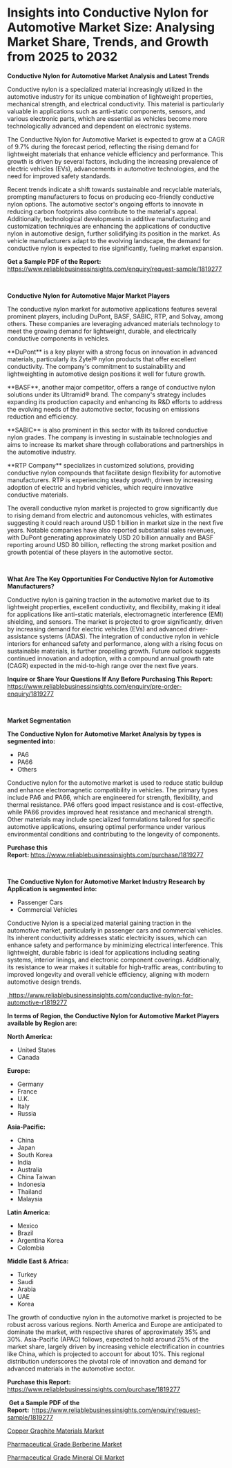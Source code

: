 <p><h1>Insights into Conductive Nylon for Automotive Market Size: Analysing Market Share, Trends, and Growth from 2025 to 2032</h1></p><p><strong>Conductive Nylon for Automotive Market Analysis and Latest Trends</strong></p>
<p><p>Conductive nylon is a specialized material increasingly utilized in the automotive industry for its unique combination of lightweight properties, mechanical strength, and electrical conductivity. This material is particularly valuable in applications such as anti-static components, sensors, and various electronic parts, which are essential as vehicles become more technologically advanced and dependent on electronic systems.</p><p>The Conductive Nylon for Automotive Market is expected to grow at a CAGR of 9.7% during the forecast period, reflecting the rising demand for lightweight materials that enhance vehicle efficiency and performance. This growth is driven by several factors, including the increasing prevalence of electric vehicles (EVs), advancements in automotive technologies, and the need for improved safety standards.</p><p>Recent trends indicate a shift towards sustainable and recyclable materials, prompting manufacturers to focus on producing eco-friendly conductive nylon options. The automotive sector's ongoing efforts to innovate in reducing carbon footprints also contribute to the material's appeal. Additionally, technological developments in additive manufacturing and customization techniques are enhancing the applications of conductive nylon in automotive design, further solidifying its position in the market. As vehicle manufacturers adapt to the evolving landscape, the demand for conductive nylon is expected to rise significantly, fueling market expansion.</p></p>
<p><strong>Get a Sample PDF of the Report:&nbsp;</strong> <a href="https://www.reliablebusinessinsights.com/enquiry/request-sample/1819277?utm_campaign=84&utm_medium=2&utm_source=Github&utm_content=ia&utm_term=02022025&utm_id=conductive-nylon-for-automotive">https://www.reliablebusinessinsights.com/enquiry/request-sample/1819277</a></p>
<p>&nbsp;</p>
<p><strong>Conductive Nylon for Automotive Major Market Players</strong></p>
<p><p>The conductive nylon market for automotive applications features several prominent players, including DuPont, BASF, SABIC, RTP, and Solvay, among others. These companies are leveraging advanced materials technology to meet the growing demand for lightweight, durable, and electrically conductive components in vehicles. </p><p>**DuPont** is a key player with a strong focus on innovation in advanced materials, particularly its Zytel® nylon products that offer excellent conductivity. The company's commitment to sustainability and lightweighting in automotive design positions it well for future growth.</p><p>**BASF**, another major competitor, offers a range of conductive nylon solutions under its Ultramid® brand. The company's strategy includes expanding its production capacity and enhancing its R&D efforts to address the evolving needs of the automotive sector, focusing on emissions reduction and efficiency.</p><p>**SABIC** is also prominent in this sector with its tailored conductive nylon grades. The company is investing in sustainable technologies and aims to increase its market share through collaborations and partnerships in the automotive industry.</p><p>**RTP Company** specializes in customized solutions, providing conductive nylon compounds that facilitate design flexibility for automotive manufacturers. RTP is experiencing steady growth, driven by increasing adoption of electric and hybrid vehicles, which require innovative conductive materials.</p><p>The overall conductive nylon market is projected to grow significantly due to rising demand from electric and autonomous vehicles, with estimates suggesting it could reach around USD 1 billion in market size in the next five years. Notable companies have also reported substantial sales revenues, with DuPont generating approximately USD 20 billion annually and BASF reporting around USD 80 billion, reflecting the strong market position and growth potential of these players in the automotive sector.</p></p>
<p>&nbsp;</p>
<p><strong>What Are The Key Opportunities For Conductive Nylon for Automotive Manufacturers?</strong></p>
<p><p>Conductive nylon is gaining traction in the automotive market due to its lightweight properties, excellent conductivity, and flexibility, making it ideal for applications like anti-static materials, electromagnetic interference (EMI) shielding, and sensors. The market is projected to grow significantly, driven by increasing demand for electric vehicles (EVs) and advanced driver-assistance systems (ADAS). The integration of conductive nylon in vehicle interiors for enhanced safety and performance, along with a rising focus on sustainable materials, is further propelling growth. Future outlook suggests continued innovation and adoption, with a compound annual growth rate (CAGR) expected in the mid-to-high range over the next five years.</p></p>
<p><strong>Inquire or Share Your Questions If Any Before Purchasing This Report:</strong> <a href="https://www.reliablebusinessinsights.com/enquiry/pre-order-enquiry/1819277?utm_campaign=84&utm_medium=2&utm_source=Github&utm_content=ia&utm_term=02022025&utm_id=conductive-nylon-for-automotive">https://www.reliablebusinessinsights.com/enquiry/pre-order-enquiry/1819277</a></p>
<p>&nbsp;</p>
<p><strong>Market Segmentation</strong></p>
<p><strong>The Conductive Nylon for Automotive Market Analysis by types is segmented into:</strong></p>
<p><ul><li>PA6</li><li>PA66</li><li>Others</li></ul></p>
<p><p>Conductive nylon for the automotive market is used to reduce static buildup and enhance electromagnetic compatibility in vehicles. The primary types include PA6 and PA66, which are engineered for strength, flexibility, and thermal resistance. PA6 offers good impact resistance and is cost-effective, while PA66 provides improved heat resistance and mechanical strength. Other materials may include specialized formulations tailored for specific automotive applications, ensuring optimal performance under various environmental conditions and contributing to the longevity of components.</p></p>
<p><strong>Purchase this Report:&nbsp;</strong><a href="https://www.reliablebusinessinsights.com/purchase/1819277?utm_campaign=84&utm_medium=2&utm_source=Github&utm_content=ia&utm_term=02022025&utm_id=conductive-nylon-for-automotive">https://www.reliablebusinessinsights.com/purchase/1819277</a></p>
<p>&nbsp;</p>
<p><strong>The Conductive Nylon for Automotive Market Industry Research by Application is segmented into:</strong></p>
<p><ul><li>Passenger Cars</li><li>Commercial Vehicles</li></ul></p>
<p><p>Conductive Nylon is a specialized material gaining traction in the automotive market, particularly in passenger cars and commercial vehicles. Its inherent conductivity addresses static electricity issues, which can enhance safety and performance by minimizing electrical interference. This lightweight, durable fabric is ideal for applications including seating systems, interior linings, and electronic component coverings. Additionally, its resistance to wear makes it suitable for high-traffic areas, contributing to improved longevity and overall vehicle efficiency, aligning with modern automotive design trends.</p></p>
<p><a href="https://www.reliablebusinessinsights.com/conductive-nylon-for-automotive-r1819277?utm_campaign=84&utm_medium=2&utm_source=Github&utm_content=ia&utm_term=02022025&utm_id=conductive-nylon-for-automotive">&nbsp;https://www.reliablebusinessinsights.com/conductive-nylon-for-automotive-r1819277</a></p>
<p><strong>In terms of Region, the Conductive Nylon for Automotive Market Players available by Region are:</strong></p>
<p>
    <p> <strong> North America: </strong>
        <ul>
            <li>United States</li>
            <li>Canada</li>
        </ul>
        </p> 
    <p> <strong> Europe: </strong>
        <ul>
            <li>Germany</li>
            <li>France</li>
            <li>U.K.</li>
            <li>Italy</li>
            <li>Russia</li>
        </ul>
        </p> 
    <p> <strong> Asia-Pacific: </strong>
        <ul>
            <li>China</li>
            <li>Japan</li>
            <li>South Korea</li>
            <li>India</li>
            <li>Australia</li>
            <li>China Taiwan</li>
            <li>Indonesia</li>
            <li>Thailand</li>
            <li>Malaysia</li>
        </ul>
        </p> 
    <p> <strong> Latin America: </strong>
        <ul>
            <li>Mexico</li>
            <li>Brazil</li>
            <li>Argentina Korea</li>
            <li>Colombia</li>
        </ul>
        </p> 
    <p> <strong> Middle East & Africa: </strong>
        <ul>
            <li>Turkey</li>
            <li>Saudi</li>
            <li>Arabia</li>
            <li>UAE</li>
            <li>Korea</li>
        </ul>
    </p>
    </p>
<p><p>The growth of conductive nylon in the automotive market is projected to be robust across various regions. North America and Europe are anticipated to dominate the market, with respective shares of approximately 35% and 30%. Asia-Pacific (APAC) follows, expected to hold around 25% of the market share, largely driven by increasing vehicle electrification in countries like China, which is projected to account for about 10%. This regional distribution underscores the pivotal role of innovation and demand for advanced materials in the automotive sector.</p></p>
<p><strong>Purchase this Report: </strong><a href="https://www.reliablebusinessinsights.com/purchase/1819277?utm_campaign=84&utm_medium=2&utm_source=Github&utm_content=ia&utm_term=02022025&utm_id=conductive-nylon-for-automotive">https://www.reliablebusinessinsights.com/purchase/1819277</a></p>
<p>&nbsp;<strong>Get a Sample PDF of the Report:&nbsp;&nbsp;</strong><a href="https://www.reliablebusinessinsights.com/enquiry/request-sample/1819277?utm_campaign=84&utm_medium=2&utm_source=Github&utm_content=ia&utm_term=02022025&utm_id=conductive-nylon-for-automotive">https://www.reliablebusinessinsights.com/enquiry/request-sample/1819277</a></p>
<p><strong></strong></p>
<p><p><a href="https://github.com/binnazcassam/Market-Research-Report-List-1/blob/main/copper-graphite-materials-market.md?utm_campaign=84&utm_medium=2&utm_source=Github&utm_content=ia&utm_term=02022025&utm_id=conductive-nylon-for-automotive">Copper Graphite Materials Market</a></p><p><a href="https://github.com/beroxiluwaya/Market-Research-Report-List-1/blob/main/pharmaceutical-grade-berberine-market.md?utm_campaign=84&utm_medium=2&utm_source=Github&utm_content=ia&utm_term=02022025&utm_id=conductive-nylon-for-automotive">Pharmaceutical Grade Berberine Market</a></p><p><a href="https://github.com/genayziben/Market-Research-Report-List-1/blob/main/pharmaceutical-grade-mineral-oil-market.md?utm_campaign=84&utm_medium=2&utm_source=Github&utm_content=ia&utm_term=02022025&utm_id=conductive-nylon-for-automotive">Pharmaceutical Grade Mineral Oil Market</a></p></p>